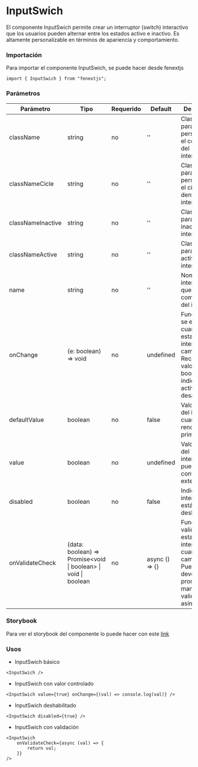 # InputSwich

El componente InputSwich permite crear un interruptor (switch) interactivo que los usuarios pueden alternar entre los estados activo e inactivo. Es altamente personalizable en términos de apariencia y comportamiento.

### Importación

Para importar el componente InputSwich, se puede hacer desde fenextjs

```tsx copy
import { InputSwich } from "fenextjs";
```

### Parámetros

| Parámetro         | Tipo                                                              | Requerido | Default           | Descripcion                                                                                                                         |
| ----------------- | ----------------------------------------------------------------- | --------- | ----------------- | ----------------------------------------------------------------------------------------------------------------------------------- |
| className         | string                                                            | no        | ''                | Clase CSS para personalizar el contenedor del interruptor.                                                                          |
| classNameCicle    | string                                                            | no        | ''                | Clase CSS para personalizar el círculo dentro del interruptor.                                                                      |
| classNameInactive | string                                                            | no        | ''                | Clase CSS para el estado inactivo del interruptor.                                                                                  |
| classNameActive   | string                                                            | no        | ''                | Clase CSS para el estado activo del interruptor.                                                                                    |
| name              | string                                                            | no        | ''                | Nombre del interruptor que se usará como atributo del input.                                                                        |
| onChange          | (e: boolean) =\> void                                             | no        | undefined         | Función que se ejecuta cuando el estado del interruptor cambia. Recibe un valor booleano que indica si está activado o desactivado. |
| defaultValue      | boolean                                                           | no        | false             | Valor inicial del interruptor cuando se renderiza por primera vez.                                                                  |
| value             | boolean                                                           | no        | undefined         | Valor actual del interruptor, puede ser controlado externamente.                                                                    |
| disabled          | boolean                                                           | no        | false             | Indica si el interruptor está deshabilitado.                                                                                        |
| onValidateCheck   | (data: boolean) =\> Promise\<void \| boolean\> \| void \| boolean | no        | async () =\> \{\} | Función para validar el estado del interruptor cuando se cambia. Puede devolver una promesa para manejar validaciones asíncronas.   |

### Storybook

Para ver el storybook del componente lo puede hacer con este [link](https://fenextjs-component-storybook.vercel.app/?path=/story/input-inputswich--index)

### Usos

-   InputSwich básico

```tsx copy
<InputSwich />
```

-   InputSwich con valor controlado

```tsx copy
<InputSwich value={true} onChange={(val) => console.log(val)} />
```

-   InputSwich deshabilitado

```tsx copy
<InputSwich disabled={true} />
```

-   InputSwich con validación

```tsx copy
<InputSwich
    onValidateCheck={async (val) => {
        return val;
    }}
/>
```
